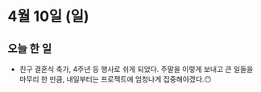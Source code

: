 # 4월 10일 (일)

## 오늘 한 일

* 친구 결혼식 축가, 4주년 등 행사로 쉬게 되었다. 주말을 이렇게 보내고 큰 일들을 마무리 한 만큼, 내일부터는 프로젝트에 엄청나게 집중해야겠다.😶